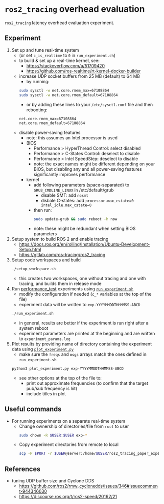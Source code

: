 # `ros2_tracing` overhead evaluation

`ros2_tracing` latency overhead evaluation experiment.

## Experiment

1. Set up and tune real-time system
    * (or set `c_is_realtime` to `0` in `run_experiment.sh`)
    * to build & set up a real-time kernel, see:
        * https://stackoverflow.com/a/51709420
        * https://github.com/ros-realtime/rt-kernel-docker-builder
    * increase UDP socket buffers from 25 MB (default) to 64 MB
        * by running:
        ```sh
        sudo sysctl -w net.core.rmem_max=67108864
        sudo sysctl -w net.core.rmem_default=67108864
        ```
        * or by adding these lines to your `/etc/sysctl.conf` file and then rebooting:
        ```sh
        net.core.rmem_max=67108864
        net.core.rmem_default=67108864
        ```
    * disable power-saving features
        * note: this assumes an Intel processor is used
        * BIOS
            * Performance > HyperThread Control: select disabled
            * Performance > C-States Control: deselect to disable
            * Performance > Intel SpeedStep: deselect to disable
            * note: the exact names might be different depending on your BIOS, but disabling any and all power-saving features significantly improves performance
        * kernel
            * add following parameters (space-separated) to `GRUB_CMDLINE_LINUX` in /etc/default/grub
                * disable SMT: add `nosmt`
                * disbale C-states: add `processor.max_cstate=0 intel_idle.max_cstate=0`
            * then run:
                ```sh
                sudo update-grub && sudo reboot -h now
                ```
            * note: these might be redundant when setting BIOS parameters
1. Setup system to build ROS 2 and enable tracing
    * https://docs.ros.org/en/rolling/Installation/Ubuntu-Development-Setup.html
    * https://gitlab.com/ros-tracing/ros2_tracing
1. Setup code workspaces and build
    ```sh
    ./setup_workspace.sh
    ```
    * this creates two workspaces, one without tracing and one with tracing, and builds them in release mode
1. Run [performance_test](https://gitlab.com/ApexAI/performance_test) experiments using [`run_experiment.sh`](./run_experiment.sh)
    * modify the configuration if needed (`c_*` variables at the top of the file)
    * experiment data will be written to `exp-YYYYMMDDTHHMMSS-ABCD`
    ```sh
    ./run_experiment.sh
    ```
    * in general, results are better if the experiment is run right after a system reboot
    * experiment parameters are printed at the beginning and are written to `experiment_params.log`
1. Plot results by providing name of directory containing the experiment data using [`plot_experiment.py`](./plot_experiment.py)
    * make sure the `freqs` and `msgs` arrays match the ones defined in `run_experiment.sh`
    ```sh
    python3 plot_experiment.py exp-YYYYMMDDTHHMMSS-ABCD
    ```
    * see other options at the top of the file to:
        * print out approximate frequencies (to confirm that the target pub/sub frequency is hit)
        * include titles in plot

## Useful commands

* For running experiments on a separate real-time system
    * Change ownership of directories/file from `root` to user
        ```sh
        sudo chown -R $USER:$USER exp-*
        ```
    * Copy experiment directories from remote to local
        ```sh
        scp -P $PORT -r $USER@server:/home/$USER/ros2_tracing_paper_experiment/exp-* .
        ```

## References

* tuning UDP buffer size and Cyclone DDS
    * https://github.com/ros2/rmw_cyclonedds/issues/346#issuecomment-944346030
    * https://discourse.ros.org/t/ros2-speed/20162/21
